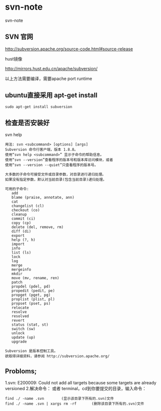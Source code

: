 # svn-note
svn-note

## SVN 官网

http://subversion.apache.org/source-code.html#source-release

hust镜像 

http://mirrors.hust.edu.cn/apache/subversion/

以上方法需要编译，需要apache port runtime

## ubuntu直接采用 apt-get install

```
sudo apt-get install subversion
```
## 检查是否安装好
svn help
```
用法: svn <subcommand> [options] [args]
Subversion 命令行客户端，版本 1.8.8。
使用“svn help <subcommand>” 显示子命令的帮助信息。
使用“svn --version”查看程序的版本号和版本库访问模块，或者
使用“svn --version --quiet”只查看程序的版本号。

大多数的子命令可接受文件或目录参数，对目录进行递归处理。
如果没有指定参数，默认对当前目录(包含当前目录)递归处理。

可用的子命令:
   add
   blame (praise, annotate, ann)
   cat
   changelist (cl)
   checkout (co)
   cleanup
   commit (ci)
   copy (cp)
   delete (del, remove, rm)
   diff (di)
   export
   help (?, h)
   import
   info
   list (ls)
   lock
   log
   merge
   mergeinfo
   mkdir
   move (mv, rename, ren)
   patch
   propdel (pdel, pd)
   propedit (pedit, pe)
   propget (pget, pg)
   proplist (plist, pl)
   propset (pset, ps)
   relocate
   resolve
   resolved
   revert
   status (stat, st)
   switch (sw)
   unlock
   update (up)
   upgrade

Subversion 是版本控制工具。
欲取得详细资料，请参阅 http://subversion.apache.org/

```
## Probloms;

   1.svn: E200009: Could not add all targets because some targets are already versioned
   2.解决命令：
或者
terminal，cd到你要提交的目录，输入命令：
```
find ./ -name .svn        (显示该目录下所有的.svn)文件
find ./ -name .svn | xargs rm -rf       (删除该目录下所有的.svn)文件
```
